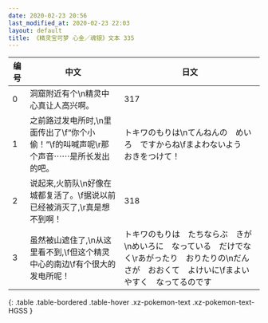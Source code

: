 ```yaml
---
date: 2020-02-23 20:56
last_modified_at: 2020-02-23 22:03
layout: default
title: 《精灵宝可梦 心金／魂银》文本 335
---
```

| 编号 | 中文 | 日文 |
| ---- | ---- | ---- |
| 0 | 洞窟附近有个\n精灵中心真让人高兴啊。 | 317 |
| 1 | 之前路过发电所时,\n里面传出了\f“你个小偷！”\f的叫喊声呢\r那个声音⋯⋯是所长发出的吧。 | トキワのもりは\nてんねんの　めいろ　ですからね\fまよわないよう　おきをつけて！ |
| 2 | 说起来,火箭队\n好像在城都复活了。\f据说以前已经被消灭了,\r真是想不到啊！ | 318 |
| 3 | 虽然被山遮住了,\n从这里看不到,\f但这个精灵中心的南边\f有个很大的发电所呢！ | トキワのもりは　たちならぶ　きが\nめいろに　なっている　だけでなく\rあがったり　おりたりの\nだんさが　おおくて　よけいに\fまよいやすく　なってるのです |
{: .table .table-bordered .table-hover .xz-pokemon-text .xz-pokemon-text-HGSS }